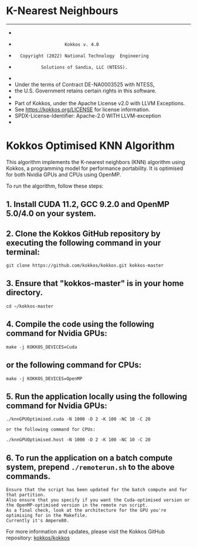 # K-Nearest Neighbours 
 * ************************************************************************
 *
 *                        Kokkos v. 4.0
 *       Copyright (2022) National Technology  Engineering
 *               Solutions of Sandia, LLC (NTESS).
 *
 * Under the terms of Contract DE-NA0003525 with NTESS,
 * the U.S. Government retains certain rights in this software.
 *
 * Part of Kokkos, under the Apache License v2.0 with LLVM Exceptions.
 * See https://kokkos.org/LICENSE for license information.
 * SPDX-License-Identifier: Apache-2.0 WITH LLVM-exception
 *
 

 # Kokkos Optimised KNN Algorithm
 
 This algorithm implements the K-nearest neighbors (KNN) algorithm using Kokkos, a programming model for performance portability. 
 It is optimised for both Nvidia GPUs and CPUs using OpenMP.
 
 To run the algorithm, follow these steps:
 
 ## 1. Install CUDA 11.2, GCC 9.2.0 and OpenMP 5.0/4.0 on your system.
 
 ## 2. Clone the Kokkos GitHub repository by executing the following command in your terminal:

    git clone https://github.com/kokkos/kokkos.git kokkos-master

 
 ## 3. Ensure that "kokkos-master" is in your home directory.

    cd ~/kokkos-master

 
 ## 4. Compile the code using the following command for Nvidia GPUs:

    make -j KOKKOS_DEVICES=Cuda

 ## or the following command for CPUs:

    make -j KOKKOS_DEVICES=OpenMP

 
 ## 5. Run the application locally using the following command for Nvidia GPUs:

    ./knnGPUOptimised.cuda -N 1000 -D 2 -K 100 -NC 10 -C 20

    or the following command for CPUs:

    ./knnGPUOptimised.host -N 1000 -D 2 -K 100 -NC 10 -C 20

 
 ## 6. To run the application on a batch compute system, prepend `./remoterun.sh` to the above commands.
    Ensure that the script has been updated for the batch compute and for that partition.
    Also ensure that you specify if you want the Cuda-optimised version or the OpenMP-optimised version in the remote run script.
    As a final check, look at the architecture for the GPU you're optimising for in the Makefile.
    Currently it's Ampere80.
 
 For more information and updates, please visit the Kokkos GitHub repository: [kokkos/kokkos](https://github.com/kokkos/kokkos)

